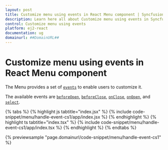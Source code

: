 ```yaml
---
layout: post
title: Customize menu using events in React Menu component | Syncfusion
description: Learn here all about Customize menu using events in Syncfusion React Menu component of Syncfusion Essential JS 2 and more.
control: Customize menu using events 
platform: ej2-react
documentation: ug
domainurl: ##DomainURL##
---
```


# Customize menu using events in React Menu component

The Menu provides a set of [`events`](https://ej2.syncfusion.com/react/documentation/api/menu/#events) to enable users to customize it.

The available events are [`beforeOpen`](https://ej2.syncfusion.com/react/documentation/api/menu/#beforeclose), [`beforeClose`](../..api//menu/#beforeopen), [`onClose`](https://ej2.syncfusion.com/react/documentation/api/menu/#onclose), [`onOpen`](https://ej2.syncfusion.com/react/documentation/api/menu/#onopen), and [`select`](../..api//menu/#select).

{% tabs %}
{% highlight js tabtitle="index.jsx" %}
{% include code-snippet/menu/handle-event-cs1/app/index.jsx %}
{% endhighlight %}
{% highlight ts tabtitle="index.tsx" %}
{% include code-snippet/menu/handle-event-cs1/app/index.tsx %}
{% endhighlight %}
{% endtabs %}

 {% previewsample "page.domainurl/code-snippet/menu/handle-event-cs1" %}
